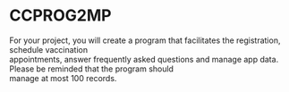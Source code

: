 # CCPROG2MP

For  your  project,  you  will  create  a  program  that  facilitates  the  registration,  schedule  vaccination  
appointments, answer frequently asked questions and manage app data. Please be reminded that the program should  
manage at most 100 records.
